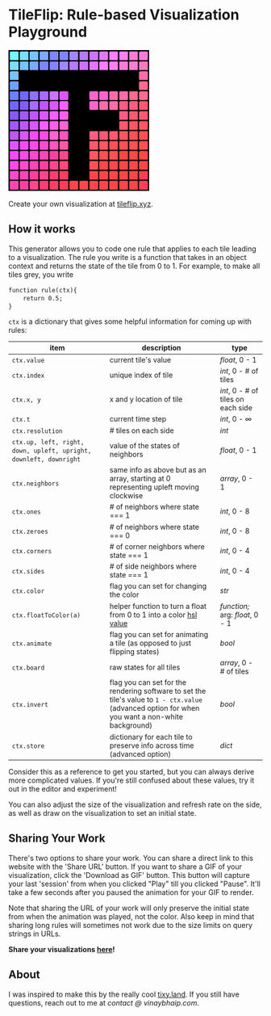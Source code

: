 # TileFlip: Rule-based Visualization Playground

<img src="https://github.com/vbhaip/TileFlip/blob/main/public/animated-favicon.gif"></img>

Create your own visualization at [tileflip.xyz](https://tileflip.xyz).

## How it works

This generator allows you to code one rule that applies to each tile leading to a visualization. The rule you write is a function that takes in an object context and returns the state of the tile from 0 to 1. For example, to make all tiles grey, you write

```
function rule(ctx){
    return 0.5;
}
```

``ctx`` is a dictionary that gives some helpful information for coming up with rules:


| item | description| type |
|--|--| -- |
| `ctx.value` | current tile's value | *float*, 0 - 1 |
| `ctx.index` | unique index of tile | *int*, 0 - # of tiles |
| `ctx.x, y` | x and y location of tile | *int*, 0 - # of tiles on each side |
| `ctx.t` | current time step | *int*, 0 - ∞|
| `ctx.resolution` | # tiles on each side | *int* |
| `ctx.up, left, right, down, upleft, upright, downleft, downright` | value of the states of neighbors | *float*, 0 - 1|
| `ctx.neighbors` | same info as above but as an array, starting at 0 representing upleft moving clockwise | *array*, 0 - 1|
| `ctx.ones` | # of neighbors where state === 1 | *int*, 0 - 8|
| `ctx.zeroes` | # of neighbors where state === 0 | *int*, 0 - 8|
| `ctx.corners` | # of corner neighbors where state === 1 | *int*, 0 - 4|
| `ctx.sides` | # of side neighbors where state === 1 | *int*, 0 - 4|
| `ctx.color` |flag you can set for changing the color | *str* |
| `ctx.floatToColor(a)` | helper function to turn a float from 0 to 1 into a color [hsl value](https://en.wikipedia.org/wiki/HSL_and_HSV) | *function;* arg: *float*, 0 - 1|
| `ctx.animate` | flag you can set for animating a tile (as opposed to just flipping states) | *bool* |
| `ctx.board` | raw states for all tiles | *array*, 0 - # of tiles |
| `ctx.invert` | flag you can set for the rendering software to set the tile's value to `1 - ctx.value` (advanced option for when you want a non-white background) | *bool* |
| `ctx.store` | dictionary for each tile to preserve info across time (advanced option) | *dict* |


Consider this as a reference to get you started, but you can always derive more complicated values. If you're still confused about these values, try it out in the editor and experiment!

You can also adjust the size of the visualization and refresh rate on the side, as well as draw on the visualization to set an initial state. 

## Sharing Your Work

There's two options to share your work. You can share a direct link to this website with the 'Share URL' button. If you want to share a GIF of your visualization, click the 'Download as GIF' button. This button will capture your last 'session' from when you clicked "Play" till you clicked "Pause". It'll take a few seconds after you paused the animation for your GIF to render.

Note that sharing the URL of your work will only preserve the initial state from when the animation was played, not the color. Also keep in mind that sharing long rules will sometimes not work due to the size limits on query strings in URLs.

**Share your visualizations [here](https://github.com/vbhaip/TileFlip/discussions)!**

## About

I was inspired to make this by the really cool [tixy.land](https://tixy.land). If you still have questions, reach out to me at *contact @ vinaybhaip.com*.
